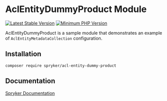 # AclEntityDummyProduct Module
[![Latest Stable Version](https://poser.pugx.org/spryker/acl-entity-dummy-product/v/stable.svg)](https://packagist.org/packages/spryker/acl-entity-dummy-product)
[![Minimum PHP Version](https://img.shields.io/badge/php-%3E%3D%208.2-8892BF.svg)](https://php.net/)

AclEntityDummyProduct is a sample module that demonstrates an example of `AclEntityMetadataCollection` configuration.

## Installation

```
composer require spryker/acl-entity-dummy-product
```

## Documentation

[Spryker Documentation](https://docs.spryker.com)

